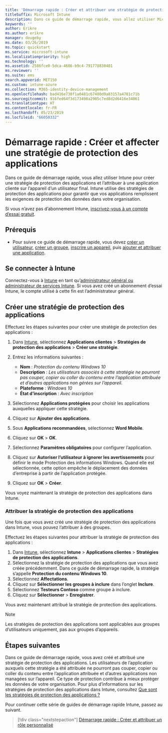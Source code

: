 ```yaml
---
title: 'Démarrage rapide : Créer et attribuer une stratégie de protection des applications'
titleSuffix: Microsoft Intune
description: Dans ce guide de démarrage rapide, vous allez utiliser Microsoft Intune pour créer et attribuer une stratégie de protection des applications.
keywords: ''
author: Erikre
ms.author: erikre
manager: dougeby
ms.date: 03/26/2019
ms.topic: quickstart
ms.service: microsoft-intune
ms.localizationpriority: high
ms.technology: ''
ms.assetid: 2586fce0-5dca-4686-b9c4-791778838401
ms.reviewer: ''
ms.suite: ems
search.appverid: MET150
ms.custom: intune-azure
ms.collection: M365-identity-device-management
ms.openlocfilehash: bad416e738f1a0481c67480d9a83157a4781c71b
ms.sourcegitcommit: 916fed64f3d173498a2905c7ed8d2d6416e34061
ms.translationtype: HT
ms.contentlocale: fr-FR
ms.lasthandoff: 05/23/2019
ms.locfileid: "66050332"
---
```

# <a name="quickstart-create-and-assign-an-app-protection-policy"></a>Démarrage rapide : Créer et affecter une stratégie de protection des applications

Dans ce guide de démarrage rapide, vous allez utiliser Intune pour créer une stratégie de protection des applications et l’attribuer à une application cliente sur l’appareil d’un utilisateur final. Intune utilise des stratégies de protection des applications pour garantir que vos applications remplissent les exigences de protection des données dans votre organisation.

Si vous n’avez pas d’abonnement Intune, [inscrivez-vous à un compte d’essai gratuit](free-trial-sign-up.md).

## <a name="prerequisites"></a>Prérequis

- Pour suivre ce guide de démarrage rapide, vous devez [créer un utilisateur](quickstart-create-user.md), [créer un groupe](quickstart-create-group.md), [inscrire un appareil](quickstart-setup-auto-enrollment.md), puis [ajouter et attribuer une application](quickstart-add-assign-app.md).

## <a name="sign-in-to-intune"></a>Se connecter à Intune

Connectez-vous à [Intune](https://aka.ms/intuneportal) en tant qu’[administrateur général ou administrateur de services Intune](users-add.md#types-of-administrators). Si vous avez créé un abonnement d’essai Intune, le compte utilisé à cette fin est l’administrateur général.

## <a name="create-an-app-protection-policy"></a>Créer une stratégie de protection des applications

Effectuez les étapes suivantes pour créer une stratégie de protection des applications :

1. Dans [Intune](https://aka.ms/intuneportal), sélectionnez **Applications clientes** > **Stratégies de protection des applications** > **Créer une stratégie**. 
2. Entrez les informations suivantes : 

    - **Nom** : *Protection du contenu Windows 10*
    - **Description** : *Les utilisateurs associés à cette stratégie ne pourront pas couper, copier ou coller du contenu entre l’application attribuée et d’autres applications non gérées sur l’appareil.*
    - **Plateforme** : *Windows 10*
    - **État d’inscription** : *Avec inscription*

3. Sélectionnez **Applications protégées** pour choisir les applications auxquelles appliquer cette stratégie.
4. Cliquez sur **Ajouter des applications**.
5. Sous **Applications recommandées**, sélectionnez **Word Mobile**.
5. Cliquez sur **OK** > **OK**. 
6. Sélectionnez **Paramètres obligatoires** pour configurer l’application.
7. Cliquez sur **Autoriser l’utilisateur à ignorer les avertissements** pour définir le mode Protection des informations Windows. Quand elle est sélectionnée, cette option empêche le déplacement des données d’entreprise à partir de l’application protégée.
8. Cliquez sur **OK** > **Créer**.

Vous voyez maintenant la stratégie de protection des applications dans Intune.

### <a name="assign-the-app-protection-policy"></a>Attribuer la stratégie de protection des applications

Une fois que vous avez créé une stratégie de protection des applications dans Intune, vous pouvez l’attribuer à des groupes. 

Effectuez les étapes suivantes pour attribuer la stratégie de protection des applications :

1.  Dans [Intune](https://aka.ms/intuneportal), sélectionnez **Intune** > **Applications clientes** > **Stratégies de protection des applications**. 
2.  Sélectionnez la stratégie de protection des applications que vous avez créée précédemment. Dans ce guide de démarrage rapide, la stratégie s’appelle **Protection du contenu Windows 10**.
3.  Sélectionnez **Affectations**.
4.  Cliquez sur **Sélectionner les groupes à inclure** dans l’onglet **Inclure**.
5.  Sélectionnez **Testeurs Contoso** comme groupe à inclure.
6.  Cliquez sur **Sélectionner** > **Enregistrer**. 

Vous avez maintenant attribué la stratégie de protection des applications.

> [!NOTE]
> Les stratégies de protection des applications sont applicables aux groupes d’utilisateurs uniquement, pas aux groupes d’appareils.

## <a name="next-steps"></a>Étapes suivantes

Dans ce guide de démarrage rapide, vous avez créé et attribué une stratégie de protection des applications. Les utilisateurs de l’application auxquels cette stratégie a été attribuée ne pourront pas couper, copier ou coller du contenu entre l’application attribuée et d’autres applications non managées sur l’appareil. Ce type de protection contribue à mieux protéger les données de votre organisation. Pour plus d’informations sur les stratégies de protection des applications dans Intune, consultez [Que sont les stratégies de protection des applications ?](app-protection-policy.md)

Pour continuer cette série de guides de démarrage rapide Intune, passez au suivant.

> [!div class="nextstepaction"]
> [Démarrage rapide : Créer et attribuer un rôle personnalisé](quickstart-create-custom-role.md)

